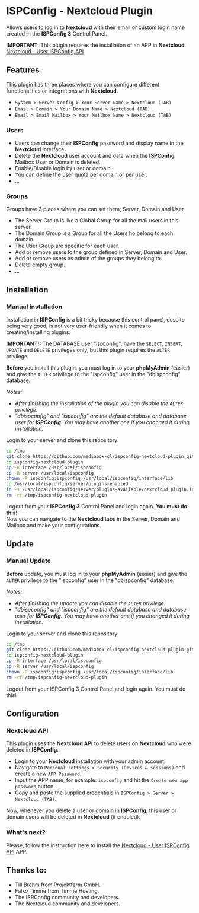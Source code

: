 # ISPConfig - Nextcloud Plugin

Allows users to log in to **Nextcloud** with their email or custom login name created in the **ISPConfig 3** Control Panel.  

**IMPORTANT:** This plugin requires the installation of an APP in **Nextcloud**. [Nextcloud - User ISPConfig API](https://github.com/mediabox-cl/nextcloud-user-ispconfig-api.git)

## Features

This plugin has three places where you can configure different functionalities or integrations with **Nextcloud**.

- `System > Server Config > Your Server Name > Nextcloud (TAB)`
- `Email > Domain > Your Domain Name > Nextcloud (TAB)`
- `Email > Email Mailbox > Your Mailbox Name > Nextcloud (TAB)`

### Users

- Users can change their **ISPConfig** password and display name in the **Nextcloud** interface.
- Delete the **Nextcloud** user account and data when the **ISPConfig** Mailbox User or Domain is deleted.
- Enable/Disable login by user or domain.
- You can define the user quota per domain or per user.
- ...

### Groups

Groups have 3 places where you can set them; Server, Domain and User.
- The Server Group is like a Global Group for all the mail users in this server.
- The Domain Group is a Group for all the Users ho belong to each domain.
- The User Group are specific for each user.
- Add or remove users to the group defined in Server, Domain and User.
- Add or remove users as admin of the groups they belong to.
- Delete empty group.
- ...

## Installation

### Manual installation

Installation in **ISPConfig** is a bit tricky because this control panel, despite being very good, is not very user-friendly when it comes to creating/installing plugins.

**IMPORTANT!:** The DATABASE user "ispconfig", have the `SELECT`, `INSERT`, `UPDATE` and `DELETE` privileges only, but this plugin requires the `ALTER` privilege.

**Before** you install this plugin, you must log in to your **phpMyAdmin** (easier) and give the `ALTER` privilege to the "ispconfig" user in the "dbispconfig" database.

_Notes:_

- _After finishing the installation of the plugin you can disable the `ALTER` privilege._
- _"dbispconfig" and "ispconfig" are the default database and database user for **ISPConfig**. You may have another one if you changed it during installation._

Login to your server and clone this repository:

```bash
cd /tmp
git clone https://github.com/mediabox-cl/ispconfig-nextcloud-plugin.git
cd ispconfig-nextcloud-plugin
cp -R interface /usr/local/ispconfig
cp -R server /usr/local/ispconfig
chown -R ispconfig:ispconfig /usr/local/ispconfig/interface/lib
cd /usr/local/ispconfig/server/plugins-enabled
ln -s /usr/local/ispconfig/server/plugins-available/nextcloud_plugin.inc.php nextcloud_plugin.inc.php
rm -rf /tmp/ispconfig-nextcloud-plugin
```

Logout from your **ISPConfig 3** Control Panel and login again. **You must do this!**  
Now you can navigate to the **Nextcloud** tabs in the Server, Domain and Mailbox and make your configurations.

## Update

### Manual Update

**Before** update, you must log in to your **phpMyAdmin** (easier) and give the `ALTER` privilege to the "ispconfig" user in the "dbispconfig" database.

_Notes:_

- _After finishing the update you can disable the `ALTER` privilege._
- _"dbispconfig" and "ispconfig" are the default database and database user for **ISPConfig**. You may have another one if you changed it during installation._

Login to your server and clone this repository:

```bash
cd /tmp
git clone https://github.com/mediabox-cl/ispconfig-nextcloud-plugin.git
cd ispconfig-nextcloud-plugin
cp -R interface /usr/local/ispconfig
cp -R server /usr/local/ispconfig
chown -R ispconfig:ispconfig /usr/local/ispconfig/interface/lib
rm -rf /tmp/ispconfig-nextcloud-plugin
```

Logout from your ISPConfig 3 Control Panel and login again. You must do this!

## Configuration

### Nextcloud API

This plugin uses the **Nextcloud API** to delete users on **Nextcloud** who were deleted in **ISPConfig**.

- Login to your **Nextcloud** installation with your admin account.
- Navigate to `Personal settings > Security (Devices & sessions)` and create a new `APP Password`.
- Input the APP name, for example: `ispconfig` and hit the `Create new app password` button.
- Copy and paste the supplied credentials in `ISPConfig > Server > Nextcloud (TAB)`.

Now, whenever you delete a user or domain in **ISPConfig**, this user or domain users will be deleted in **Nextcloud** (if enabled).

### What's next?

Please, follow the instruction here to install the [Nextcloud - User ISPConfig API](https://github.com/mediabox-cl/nextcloud-user-ispconfig-api.git) APP.

## Thanks to:

- Till Brehm from Projektfarm GmbH.
- Falko Timme from Timme Hosting.
- The ISPConfig community and developers.
- The Nextcloud community and developers.
